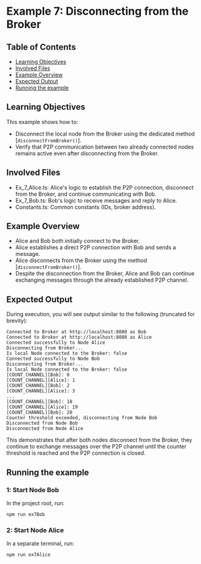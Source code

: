 # Example 7: Disconnecting from the Broker
## Table of Contents

- [Learning Objectives](#learning-objectives)
- [Involved Files](#involved-files)
- [Example Overview](#example-overview)
- [Expected Output](#expected-output)
- [Running the example](#running-the-example)

## Learning Objectives

This example shows how to:
- Disconnect the local node from the Broker using the dedicated method [`disconnectFromBroker()`].
- Verify that P2P communication between two already connected nodes remains active even after disconnecting from the Broker.

## Involved Files

- Ex_7_Alice.ts: Alice's logic to establish the P2P connection, disconnect from the Broker, and continue communicating with Bob.
- Ex_7_Bob.ts: Bob's logic to receive messages and reply to Alice.
- Constants.ts: Common constants (IDs, broker address).

## Example Overview

- Alice and Bob both initially connect to the Broker.
- Alice establishes a direct P2P connection with Bob and sends a message.
- Alice disconnects from the Broker using the method [`disconnectFromBroker()`].
- Despite the disconnection from the Broker, Alice and Bob can continue exchanging messages through the already established P2P channel.

## Expected Output

During execution, you will see output similar to the following (truncated for brevity):
```
Connected to Broker at http://localhost:8080 as Bob
Connected to Broker at http://localhost:8080 as Alice
Connected successfully to Node Alice
Disconnecting from Broker...
Is local Node connected to the Broker: false
Connected successfully to Node Bob
Disconnecting from Broker...
Is local Node connected to the Broker: false
[COUNT_CHANNEL][Bob]: 0
[COUNT_CHANNEL][Alice]: 1
[COUNT_CHANNEL][Bob]: 2
[COUNT_CHANNEL][Alice]: 3
...
[COUNT_CHANNEL][Bob]: 18
[COUNT_CHANNEL][Alice]: 19
[COUNT_CHANNEL][Bob]: 20
Counter threshold exceeded, disconnecting from Node Bob
Disconnected from Node Bob
Disconnected from Node Alice
```

This demonstrates that after both nodes disconnect from the Broker, they continue to exchange messages over the P2P channel until the counter threshold is reached and the P2P connection is closed.

## Running the example
### 1: Start Node Bob

In the project root, run:

```sh
npm run ex7Bob
```

### 2: Start Node Alice

In a separate terminal, run:

```sh
npm run ex7Alice
```
